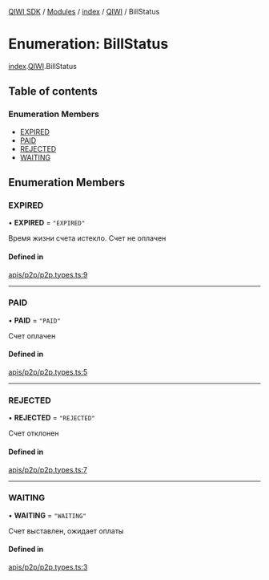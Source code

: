 [QIWI SDK](../README.md) / [Modules](../modules.md) / [index](../modules/index.md) / [QIWI](../modules/index.QIWI.md) / BillStatus

# Enumeration: BillStatus

[index](../modules/index.md).[QIWI](../modules/index.QIWI.md).BillStatus

## Table of contents

### Enumeration Members

- [EXPIRED](index.QIWI.BillStatus.md#expired)
- [PAID](index.QIWI.BillStatus.md#paid)
- [REJECTED](index.QIWI.BillStatus.md#rejected)
- [WAITING](index.QIWI.BillStatus.md#waiting)

## Enumeration Members

### EXPIRED

• **EXPIRED** = ``"EXPIRED"``

Время жизни счета истекло. Счет не оплачен

#### Defined in

[apis/p2p/p2p.types.ts:9](https://github.com/AlexXanderGrib/node-qiwi-sdk/blob/b60f8c6/src/apis/p2p/p2p.types.ts#L9)

___

### PAID

• **PAID** = ``"PAID"``

Счет оплачен

#### Defined in

[apis/p2p/p2p.types.ts:5](https://github.com/AlexXanderGrib/node-qiwi-sdk/blob/b60f8c6/src/apis/p2p/p2p.types.ts#L5)

___

### REJECTED

• **REJECTED** = ``"REJECTED"``

Счет отклонен

#### Defined in

[apis/p2p/p2p.types.ts:7](https://github.com/AlexXanderGrib/node-qiwi-sdk/blob/b60f8c6/src/apis/p2p/p2p.types.ts#L7)

___

### WAITING

• **WAITING** = ``"WAITING"``

Счет выставлен, ожидает оплаты

#### Defined in

[apis/p2p/p2p.types.ts:3](https://github.com/AlexXanderGrib/node-qiwi-sdk/blob/b60f8c6/src/apis/p2p/p2p.types.ts#L3)
